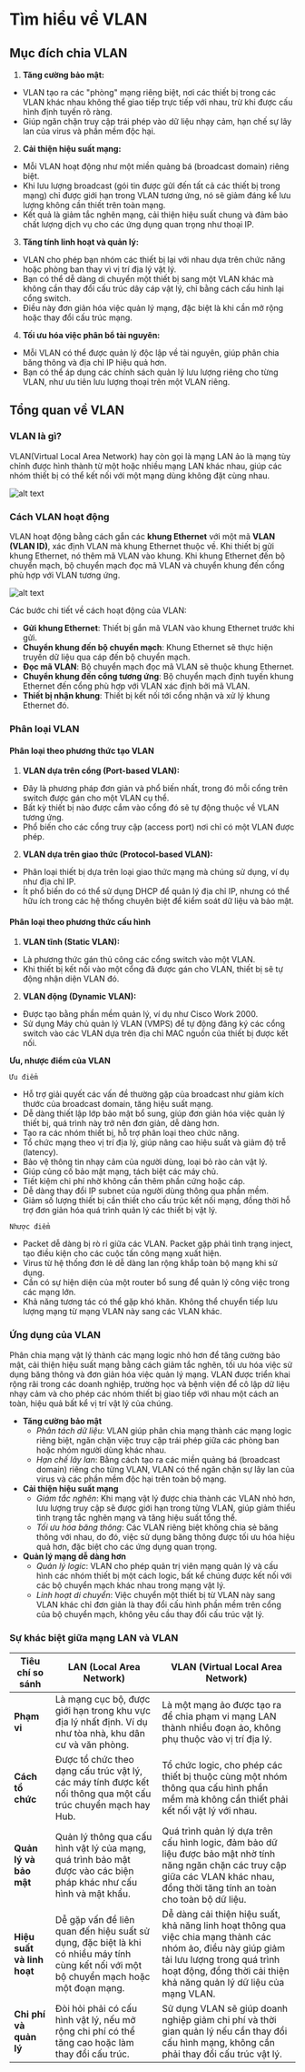 # Tìm hiểu về VLAN
## Mục đích chia VLAN
1. **Tăng cường bảo mật:**
- VLAN tạo ra các "phòng" mạng riêng biệt, nơi các thiết bị trong các VLAN khác nhau không thể giao tiếp trực tiếp với nhau, trừ khi được cấu hình định tuyến rõ ràng.
- Giúp ngăn chặn truy cập trái phép vào dữ liệu nhạy cảm, hạn chế sự lây lan của virus và phần mềm độc hại.
2. **Cải thiện hiệu suất mạng:**
- Mỗi VLAN hoạt động như một miền quảng bá (broadcast domain) riêng biệt.
- Khi lưu lượng broadcast (gói tin được gửi đến tất cả các thiết bị trong mạng) chỉ được giới hạn trong VLAN tương ứng, nó sẽ giảm đáng kể lưu lượng không cần thiết trên toàn mạng.
- Kết quả là giảm tắc nghẽn mạng, cải thiện hiệu suất chung và đảm bảo chất lượng dịch vụ cho các ứng dụng quan trọng như thoại IP.
3. **Tăng tính linh hoạt và quản lý:**
- VLAN cho phép bạn nhóm các thiết bị lại với nhau dựa trên chức năng hoặc phòng ban thay vì vị trí địa lý vật lý.
- Bạn có thể dễ dàng di chuyển một thiết bị sang một VLAN khác mà không cần thay đổi cấu trúc dây cáp vật lý, chỉ bằng cách cấu hình lại cổng switch.
- Điều này đơn giản hóa việc quản lý mạng, đặc biệt là khi cần mở rộng hoặc thay đổi cấu trúc mạng.
4. **Tối ưu hóa việc phân bổ tài nguyên:**
- Mỗi VLAN có thể được quản lý độc lập về tài nguyên, giúp phân chia băng thông và địa chỉ IP hiệu quả hơn.
- Bạn có thể áp dụng các chính sách quản lý lưu lượng riêng cho từng VLAN, như ưu tiên lưu lượng thoại trên một VLAN riêng.
## Tổng quan về VLAN
### VLAN là gì?
VLAN(Virtual Local Area Network) hay còn gọi là mạng LAN ảo là mạng tùy chỉnh được hình thành từ một hoặc nhiều mạng LAN khác nhau, giúp các nhóm thiết bị có thể kết nối với một mạng dùng không đặt cùng nhau.

![alt text](../images/VLAN.Jpg)

### Cách VLAN hoạt động
VLAN hoạt động bằng cách gắn các **khung Ethernet** với một mã **VLAN (VLAN ID)**, xác định VLAN mà khung Ethernet thuộc về. Khi thiết bị gửi khung Ethernet, nó thêm mã VLAN vào khung. Khi khung Ethernet đến bộ chuyển mạch, bộ chuyển mạch đọc mã VLAN và chuyển khung đến cổng phù hợp với VLAN tương ứng.

![alt text](../images/Cach_hoat_dong_VLAN.jpg)

Các bước chi tiết về cách hoạt động của VLAN:
- **Gửi khung Ethernet**: Thiết bị gắn mã VLAN vào khung Ethernet trước khi gửi.
- **Chuyển khung đến bộ chuyển mạch**: Khung Ethernet sẽ thực hiện truyền dữ liệu qua cáp đến bộ chuyển mạch.
- **Đọc mã VLAN**: Bộ chuyển mạch đọc mã VLAN sẽ thuộc khung Ethernet.
- **Chuyển khung đến cổng tương ứng**: Bộ chuyển mạch định tuyến khung Ethernet đến cổng phù hợp với VLAN xác định bởi mã VLAN.
- **Thiết bị nhận khung**: Thiết bị kết nối tới cổng nhận và xử lý khung Ethernet đó.
### Phân loại VLAN
#### Phân loại theo phương thức tạo VLAN
1. **VLAN dựa trên cổng (Port-based VLAN):**
- Đây là phương pháp đơn giản và phổ biến nhất, trong đó mỗi cổng trên switch được gán cho một VLAN cụ thể.
- Bất kỳ thiết bị nào được cắm vào cổng đó sẽ tự động thuộc về VLAN tương ứng.
- Phổ biến cho các cổng truy cập (access port) nơi chỉ có một VLAN được phép.
2. **VLAN dựa trên giao thức (Protocol-based VLAN):**
- Phân loại thiết bị dựa trên loại giao thức mạng mà chúng sử dụng, ví dụ như địa chỉ IP.
- Ít phổ biến do có thể sử dụng DHCP để quản lý địa chỉ IP, nhưng có thể hữu ích trong các hệ thống chuyên biệt để kiểm soát dữ liệu và bảo mật.
#### Phân loại theo phương thức cấu hình
1. **VLAN tĩnh (Static VLAN):**
- Là phương thức gán thủ công các cổng switch vào một VLAN.
- Khi thiết bị kết nối vào một cổng đã được gán cho VLAN, thiết bị sẽ tự động nhận diện VLAN đó.
2. **VLAN động (Dynamic VLAN):**
- Được tạo bằng phần mềm quản lý, ví dụ như Cisco Work 2000.
- Sử dụng Máy chủ quản lý VLAN (VMPS) để tự động đăng ký các cổng switch vào các VLAN dựa trên địa chỉ MAC nguồn của thiết bị được kết nối.

**Ưu, nhược điểm của VLAN**

`Ưu điểm`
- Hỗ trợ giải quyết các vấn đề thường gặp của broadcast như giảm kích thước của broadcast domain, tăng hiệu suất mạng.
- Dễ dàng thiết lập lớp bảo mật bổ sung, giúp đơn giản hóa việc quản lý thiết bị, quá trình này trở nên đơn giản, dễ dàng hơn.
- Tạo ra các nhóm thiết bị, hỗ trợ phân loại theo chức năng.
- Tổ chức mạng theo vị trí địa lý, giúp nâng cao hiệu suất và giảm độ trễ (latency).
- Bảo vệ thông tin nhạy cảm của người dùng, loại bỏ rào cản vật lý.
- Giúp củng cố bảo mật mạng, tách biệt các máy chủ.
- Tiết kiệm chi phí nhờ không cần thêm phần cứng hoặc cáp.
- Dễ dàng thay đổi IP subnet của người dùng thông qua phần mềm.
- Giảm số lượng thiết bị cần thiết cho cấu trúc kết nối mạng, đồng thời hỗ trợ đơn giản hóa quá trình quản lý các thiết bị vật lý.

`Nhược điểm`
- Packet dễ dàng bị rò rỉ giữa các VLAN.
Packet gặp phải tình trạng inject, tạo điều kiện cho các cuộc tấn công mạng xuất hiện.
- Virus từ hệ thống đơn lẻ dễ dàng lan rộng khắp toàn bộ mạng khi sử dụng.
- Cần có sự hiện diện của một router bổ sung để quản lý công việc trong các mạng lớn.
- Khả năng tương tác có thể gặp khó khăn.
Không thể chuyển tiếp lưu lượng mạng từ mạng VLAN này sang các VLAN khác.
### Ứng dụng của VLAN
Phân chia mạng vật lý thành các mạng logic nhỏ hơn để tăng cường bảo mật, cải thiện hiệu suất mạng bằng cách giảm tắc nghẽn, tối ưu hóa việc sử dụng băng thông và đơn giản hóa việc quản lý mạng. VLAN được triển khai rộng rãi trong các doanh nghiệp, trường học và bệnh viện để cô lập dữ liệu nhạy cảm và cho phép các nhóm thiết bị giao tiếp với nhau một cách an toàn, hiệu quả bất kể vị trí vật lý của chúng.

- **Tăng cường bảo mật**
  - *Phân tách dữ liệu*: VLAN giúp phân chia mạng thành các mạng logic riêng biệt, ngăn chặn việc truy cập trái phép giữa các phòng ban hoặc nhóm người dùng khác nhau. 
  - *Hạn chế lây lan*: Bằng cách tạo ra các miền quảng bá (broadcast domain) riêng cho từng VLAN, VLAN có thể ngăn chặn sự lây lan của virus và các phần mềm độc hại trên toàn bộ mạng.
- **Cải thiện hiệu suất mạng**
  - *Giảm tắc nghẽn*: Khi mạng vật lý được chia thành các VLAN nhỏ hơn, lưu lượng truy cập sẽ được giới hạn trong từng VLAN, giúp giảm thiểu tình trạng tắc nghẽn mạng và tăng hiệu suất tổng thể. 
  - *Tối ưu hóa băng thông*: Các VLAN riêng biệt không chia sẻ băng thông với nhau, do đó, việc sử dụng băng thông được tối ưu hóa hiệu quả hơn, đặc biệt cho các ứng dụng quan trọng.
- **Quản lý mạng dễ dàng hơn**
  - *Quản lý logic*: VLAN cho phép quản trị viên mạng quản lý và cấu hình các nhóm thiết bị một cách logic, bất kể chúng được kết nối với các bộ chuyển mạch khác nhau trong mạng vật lý. 
  - *Linh hoạt di chuyển*: Việc chuyển một thiết bị từ VLAN này sang VLAN khác chỉ đơn giản là thay đổi cấu hình phần mềm trên cổng của bộ chuyển mạch, không yêu cầu thay đổi cấu trúc vật lý. 
### Sự khác biệt giữa mạng LAN và VLAN
|**Tiêu chí so sánh**|**LAN (Local Area Network)**|**VLAN (Virtual Local Area Network)**|
|----|--------|---------|
|**Phạm vi**|Là mạng cục bộ, được giới hạn trong khu vực địa lý nhất định. Ví dụ như tòa nhà, khu dân cư và văn phòng.|Là một mạng ảo được tạo ra để chia phạm vi mạng LAN thành nhiều đoạn ảo, không phụ thuộc vào vị trí địa lý.|
|**Cách tổ chức**|Được tổ chức theo dạng cấu trúc vật lý, các máy tính được kết nối thông qua một cấu trúc chuyển mạch hay Hub.|Tổ chức logic, cho phép các thiết bị thuộc cùng một nhóm thông qua cấu hình phần mềm mà không cần thiết phải kết nối vật lý với nhau.|
|**Quản lý và bảo mật**|Quản lý thông qua cấu hình vật lý của mạng, quá trình bảo mật được vào các biện pháp khác như cấu hình và mật khẩu.|Quá trình quản lý dựa trên cấu hình logic, đảm bảo dữ liệu được bảo mật nhờ tính năng ngăn chặn các truy cập giữa các VLAN khác nhau, đồng thời tăng tính an toàn cho toàn bộ dữ liệu.|
|**Hiệu suất và linh hoạt**|Dễ gặp vấn đề liên quan đến hiệu suất sử dụng, đặc biệt là khi có nhiều máy tính cùng kết nối với một bộ chuyển mạch hoặc một đoạn mạng.|Dễ dàng cải thiện hiệu suất, khả năng linh hoạt thông qua việc chia mạng thành các nhóm ảo, điều này giúp giảm tải lưu lượng trong quá trình hoạt động, đồng thời cải thiện khả năng quản lý dữ liệu của mạng VLAN.|
|**Chi phí và quản lý**|Đòi hỏi phải có cấu hình vật lý, nếu mở rộng chi phí có thể tăng cao hoặc làm thay đổi cấu trúc.|Sử dụng VLAN sẽ giúp doanh nghiệp giảm chi phí và thời gian quản lý nếu cần thay đổi cấu hình mạng, không cần phải thay đổi cấu trúc vật lý.|
